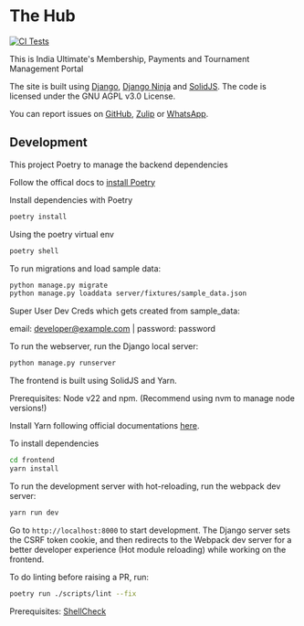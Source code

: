 # The Hub

[![CI Tests](https://github.com/india-ultimate/hub/actions/workflows/test.yml/badge.svg?branch=main)](https://github.com/india-ultimate/hub/actions/workflows/test.yml)

<!-- All the content from about:start to about:end appears in the About page -->
<!-- about:start -->

This is India Ultimate's Membership, Payments and Tournament Management Portal

The site is built using [Django](https://www.djangoproject.com/), [Django
Ninja](https://django-ninja.rest-framework.com/) and
[SolidJS](https://www.solidjs.com/). The code is licensed under the GNU AGPL
v3.0 License.

You can report issues on
[GitHub](https://github.com/india-ultimate/hub/issues),
[Zulip](https://upai.zulipchat.com/) or
[WhatsApp](http://bit.ly/India-Ultimate-Helpdesk).

<!-- about:end -->

## Development

This project Poetry to manage the backend dependencies

Follow the offical docs to [install Poetry](https://python-poetry.org/docs/#installing-with-pipx)

Install dependencies with Poetry

```bash
poetry install
```

Using the poetry virtual env

```bash
poetry shell
```

To run migrations and load sample data:

```bash
python manage.py migrate
python manage.py loaddata server/fixtures/sample_data.json
```

Super User Dev Creds which gets created from sample_data:

email: developer@example.com |
password: password

To run the webserver, run the Django local server:

```bash
python manage.py runserver
```

The frontend is built using SolidJS and Yarn.

Prerequisites: Node v22 and npm. (Recommend using nvm to manage node versions!)

Install Yarn following official documentations [here](https://classic.yarnpkg.com/lang/en/docs/install/#mac-stable).

To install dependencies

```bash
cd frontend
yarn install
```

To run the development server with
hot-reloading, run the webpack dev server:

```bash
yarn run dev
```

Go to `http://localhost:8000` to start development. The Django server sets the
CSRF token cookie, and then redirects to the Webpack dev server for a better
developer experience (Hot module reloading) while working on the frontend.

To do linting before raising a PR, run:

```bash
poetry run ./scripts/lint --fix
```

Prerequisites: [ShellCheck](https://github.com/koalaman/shellcheck?tab=readme-ov-file#installing)
